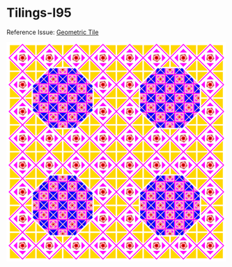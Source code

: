 # Tilings-I95

Reference Issue: [Geometric Tile](https://github.com/silky/fashion/issues/95)

![](images/a.png)
